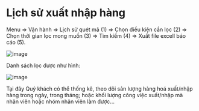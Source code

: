 # Lịch sử xuất nhập hàng

Menu => Vận hành => Lịch sử quét mã (1) => Chọn điều kiện cần lọc (2) => Chọn thời gian lọc mong muốn (3) => Tìm kiếm (4) => Xuất file excell báo cáo (5).

![image](https://user-images.githubusercontent.com/85599407/184497727-8dc13b43-2659-4441-8e67-63b55e469dab.png)

Danh sách lọc được như hình:

![image](https://user-images.githubusercontent.com/85599407/184497891-37469745-1f05-41be-89dd-2fae13dca0d4.png)

Tại đây Quý khách có thể thống kê, theo dõi sản lượng hàng hoá xuất/nhập hàng trong ngày, trong tháng; hoặc khối lượng công việc xuất/nhập mà nhân viên hoặc nhóm nhân viên làm được...
